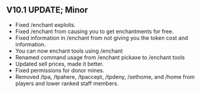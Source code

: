 ## V10.1 UPDATE; Minor

- Fixed /enchant exploits.
- Fixed /enchant from causing you to get enchantments for free.
- Fixed information in /enchant from not giving you the token cost and information.
- You can now enchant tools using /enchant
- Renamed command usage from /enchant pickaxe to /enchant tools
- Updated sell prices, made it better.
- Fixed permissions for donor mines.
- Removed /tpa, /tpahere, /tpaccept, /tpdeny, /sethome, and /home from players and lower ranked staff members.
